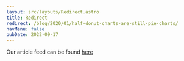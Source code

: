 ```yaml
---
layout: src/layouts/Redirect.astro
title: Redirect
redirect: /blog/2020/01/half-donut-charts-are-still-pie-charts/
navMenu: false
pubDate: 2022-09-17
---
```

<div>
Our article feed can be found <a href="/blog/2020/01/half-donut-charts-are-still-pie-charts/">here</a>
</div>
